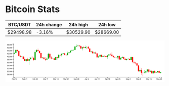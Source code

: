 # Bitcoin Stats

BTC/USDT|24h change|24h high|24h low|
|---|---|---|---|
|$29498.98|-3.16%|$30529.90|$28669.00|

<img src="./chart.svg">
